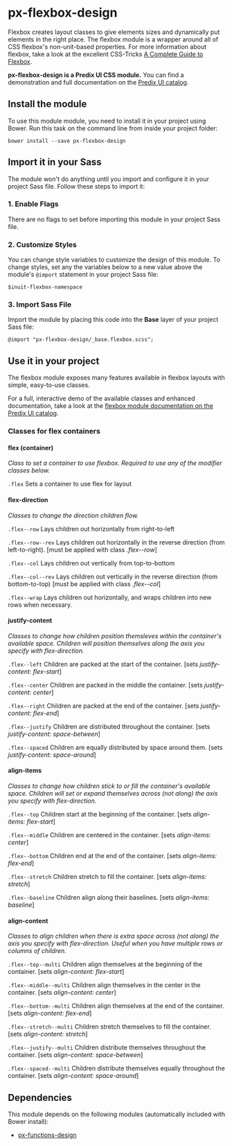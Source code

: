 # px-flexbox-design

Flexbox creates layout classes to give elements sizes and dynamically put elements in the right place. The flexbox module is a wrapper around all of CSS flexbox's non-unit-based properties. For more information about flexbox, take a look at the excellent CSS-Tricks [A Complete Guide to Flexbox](https://css-tricks.com/snippets/css/a-guide-to-flexbox/).

**px-flexbox-design is a Predix UI CSS module.** You can find a demonstration and full documentation on the [Predix UI catalog](https://predixdev.github.io/predix-ui/?show=px-flexbox-design&type=css]).

## Install the module

To use this module module, you need to install it in your project using Bower. Run this task on the command line from inside your project folder:

```
bower install --save px-flexbox-design
```

## Import it in your Sass

The module won't do anything until you import and configure it in your project Sass file. Follow these steps to import it:

### 1. Enable Flags

There are no flags to set before importing this module in your project Sass file.

### 2. Customize Styles

You can change style variables to customize the design of this module. To change styles, set any the variables below to a new value above the module's `@import` statement in your project Sass file:

```
$inuit-flexbox-namespace
```

### 3. Import Sass File

Import the module by placing this code into the **Base** layer of your project Sass file:

```
@import "px-flexbox-design/_base.flexbox.scss";
```

## Use it in your project

The flexbox module exposes many features available in flexbox layouts with simple, easy-to-use classes.

For a full, interactive demo of the available classes and enhanced documentation, take a look at the [flexbox module documentation on the Predix UI catalog](https://predixdev.github.io/predix-ui/?show=px-flexbox-design&type=css).

### Classes for flex containers

#### flex (container)

*Class to set a container to use flexbox. Required to use any of the modifier classes below.*

`.flex` Sets a container to use flex for layout

#### flex-direction

*Classes to change the direction children flow.*

`.flex--row` Lays children out horizontally from right-to-left

`.flex--row--rev` Lays children out horizontally in the reverse direction (from left-to-right). [must be applied with class *.flex--row*]

`.flex--col` Lays children out vertically from top-to-bottom

`.flex--col--rev` Lays children out vertically in the reverse direction (from bottom-to-top) [must be applied with class *.flex--col*]

`.flex--wrap` Lays children out horizontally, and wraps children into new rows when necessary.

#### justify-content

*Classes to change how children position themsleves within the container's available space. Children will position themselves along the axis you specify with flex-direction.*

`.flex--left` Children are packed at the start of the container. [sets *justify-content: flex-start*]

`.flex--center` Children are packed in the middle the container. [sets *justify-content: center*]

`.flex--right` Children are packed at the end of the container. [sets *justify-content: flex-end*]

`.flex--justify` Children are distributed throughout the container. [sets *justify-content: space-between*]

`.flex--spaced` Children are equally distributed by space around them. [sets *justify-content: space-around*]

#### align-items

*Classes to change how children stick to or fill the container's available space. Children will set or expand themselves across (not along) the axis you specify with flex-direction.*

`.flex--top` Children start at the beginning of the container. [sets *align-items: flex-start*]

`.flex--middle` Children are centered in the container. [sets *align-items: center*]

`.flex--bottom` Children end at the end of the container. [sets *align-items: flex-end*]

`.flex--stretch` Children stretch to fill the container. [sets *align-items: stretch*]

`.flex--baseline` Children align along their baselines. [sets *align-items: baseline*]

#### align-content

*Classes to align children when there is extra space across (not along) the axis you specify with flex-direction. Useful when you have multiple rows or columns of children.*

`.flex--top--multi` Children align themselves at the beginning of the container. [sets *align-content: flex-start*]

`.flex--middle--multi` Children align themselves in the center in the container. [sets *align-content: center*]

`.flex--bottom--multi` Children align themselves at the end of the container. [sets *align-content: flex-end*]

`.flex--stretch--multi` Children stretch themselves to fill the container. [sets *align-content: stretch*]

`.flex--justify--multi` Children distribute themselves throughout the container. [sets *align-content: space-between*]

`.flex--spaced--multi` Children distribute themselves equally throughout the container. [sets *align-content: space-around*]

## Dependencies

This module depends on the following modules (automatically included with Bower install):

* [px-functions-design](https://github.com/PredixDev/px-functions-design)
